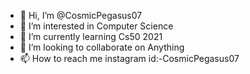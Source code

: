 - 👋 Hi, I’m @CosmicPegasus07
- 👀 I’m interested in Computer Science
- 🌱 I’m currently learning Cs50 2021
- 💞️ I’m looking to collaborate on Anything
- 📫 How to reach me instagram id:-CosmicPegasus07

<!---
CosmicPegasus07/CosmicPegasus07 is a ✨ special ✨ repository because its `README.md` (this file) appears on your GitHub profile.
You can click the Preview link to take a look at your changes.
--->

